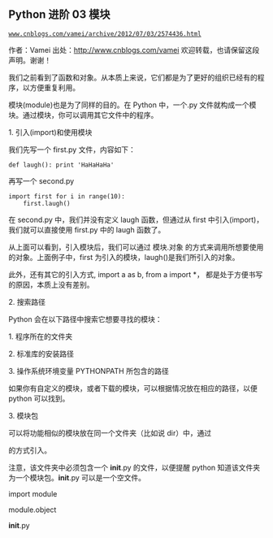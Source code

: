## Python 进阶 03 模块

[`www.cnblogs.com/vamei/archive/2012/07/03/2574436.html`](http://www.cnblogs.com/vamei/archive/2012/07/03/2574436.html)

作者：Vamei 出处：http://www.cnblogs.com/vamei 欢迎转载，也请保留这段声明。谢谢！

我们之前看到了函数和对象。从本质上来说，它们都是为了更好的组织已经有的程序，以方便重复利用。

模块(module)也是为了同样的目的。在 Python 中，一个.py 文件就构成一个模块。通过模块，你可以调用其它文件中的程序。

1\. 引入(import)和使用模块

我们先写一个 first.py 文件，内容如下：

```
def laugh(): print 'HaHaHaHa'

```

再写一个 second.py

```
import first for i in range(10):
    first.laugh()

```

在 second.py 中，我们并没有定义 laugh 函数，但通过从 first 中引入(import)，我们就可以直接使用 first.py 中的 laugh 函数了。

从上面可以看到，引入模块后，我们可以通过 模块.对象 的方式来调用所想要使用的对象。上面例子中，first 为引入的模块，laugh()是我们所引入的对象。

此外，还有其它的引入方式, import a as b, from a import *， 都是处于方便书写的原因，本质上没有差别。

2\. 搜索路径

Python 会在以下路径中搜索它想要寻找的模块：

1\. 程序所在的文件夹

2\. 标准库的安装路径

3\. 操作系统环境变量 PYTHONPATH 所包含的路径

如果你有自定义的模块，或者下载的模块，可以根据情况放在相应的路径，以便 python 可以找到。

3\. 模块包

可以将功能相似的模块放在同一个文件夹（比如说 dir）中，通过

的方式引入。

注意，该文件夹中必须包含一个 __init__.py 的文件，以便提醒 python 知道该文件夹为一个模块包。__init__.py 可以是一个空文件。

import module

module.object

__init__.py